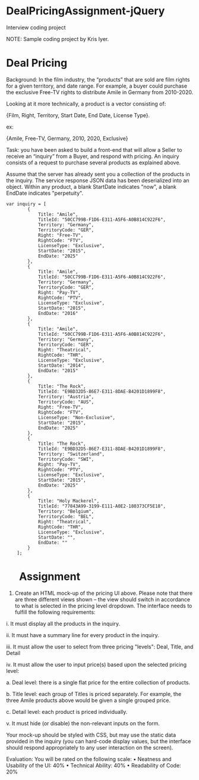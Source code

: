 # DealPricingAssignment-jQuery
Interview coding project

NOTE: Sample coding project by Kris Iyer.

Deal Pricing
=====================================================
Background: In the film industry, the “products” that are sold are film rights for a given territory, and date range. For example, a buyer could purchase the exclusive Free-TV rights to distribute Amile in Germany from 2010-2020.

Looking at it more technically, a product is a vector consisting of:

{Film, Right, Territory, Start Date, End Date, License Type}. 

ex:

{Amile, Free-TV, Germany, 2010, 2020, Exclusive}

Task: you have been asked to build a front-end that will allow a Seller to receive an “inquiry” from a Buyer, and respond with pricing. An inquiry consists of a request to purchase several products as explained above.

Assume that the server has already sent you a collection of the products in the inquiry. The service response JSON data has been deserialized into an object. Within any product, a blank StartDate indicates "now", a blank EndDate indicates "perpetuity".

	var inquiry = [
			{
				Title: "Amile",
				TitleId: "50CC799B-F1D6-E311-A5F6-A0B814C922F6",
				Territory: "Germany",
				TerritoryCode: "GER",
				Right: "Free-TV",
				RightCode: "FTV",
				LicenseType: "Exclusive",
				StartDate: "2015",
				EndDate: "2025"
			},
			{
				Title: "Amile",
				TitleId: "50CC799B-F1D6-E311-A5F6-A0B814C922F6",
				Territory: "Germany",
				TerritoryCode: "GER",
				Right: "Pay-TV",
				RightCode: "PTV",
				LicenseType: "Exclusive",
				StartDate: "2015",
				EndDate: "2016"
			},
			{
				Title: "Amile",
				TitleId: "50CC799B-F1D6-E311-A5F6-A0B814C922F6",
				Territory: "Germany",
				TerritoryCode: "GER",
				Right: "Theatrical",
				RightCode: "THR",
				LicenseType: "Exclusive",
				StartDate: "2014",
				EndDate: "2015"
			},
			{
				Title: "The Rock",
				TitleId: "E9BD32D5-86E7-E311-8DAE-B4201D1899F8",
				Territory: "Austria",
				TerritoryCode: "AUS",
				Right: "Free-TV",
				RightCode: "FTV",
				LicenseType: "Non-Exclusive",
				StartDate: "2015",
				EndDate: "2025"
			},
			{
				Title: "The Rock",
				TitleId: "E9BD32D5-86E7-E311-8DAE-B4201D1899F8",
				Territory: "Switzerland",
				TerritoryCode: "SWI",
				Right: "Pay-TV",
				RightCode: "PTV",
				LicenseType: "Exclusive",
				StartDate: "2015",
				EndDate: "2025"
			},
			{
				Title: "Holy Mackerel",
				TitleId: "77843A99-3199-E111-A0E2-180373CF5E18",
				Territory: "Belgium",
				TerritoryCode: "BEL",
				Right: "Theatrical",
				RightCode: "THR",
				LicenseType: "Exclusive",
				StartDate: "",
				EndDate: "" 
			}
		];
		
 
Assignment
=====================================================
 

1) Create an HTML mock-up of the pricing UI above. Please note that there are three different views shown – the view should switch in accordance to what is selected in the pricing level dropdown. The interface needs to fulfill the following requirements:

i.	It must display all the products in the inquiry.

ii.	It must have a summary line for every product in the inquiry.

iii.	It must allow the user to select from three pricing "levels": Deal, Title, and Detail 

iv.	It must allow the user to input price(s) based upon the selected pricing level:

a.	Deal level: there is a single flat price for the entire collection of products.

b.	Title level: each group of Titles is priced separately. For example, the three Amile products above would be given a single grouped price.

c.	Detail level: each product is priced individually. 

v.	It must hide (or disable) the non-relevant inputs on the form.

Your mock-up should be styled with CSS, but may use the static data provided in the inquiry  (you can hard-code display values, but the interface should respond appropriately to any user interaction on the screen).
	
 
Evaluation: You will be rated on the following scale:
•	Neatness and Usability of the UI: 40%
•	Technical Ability: 40%
•	Readability of Code: 20%
